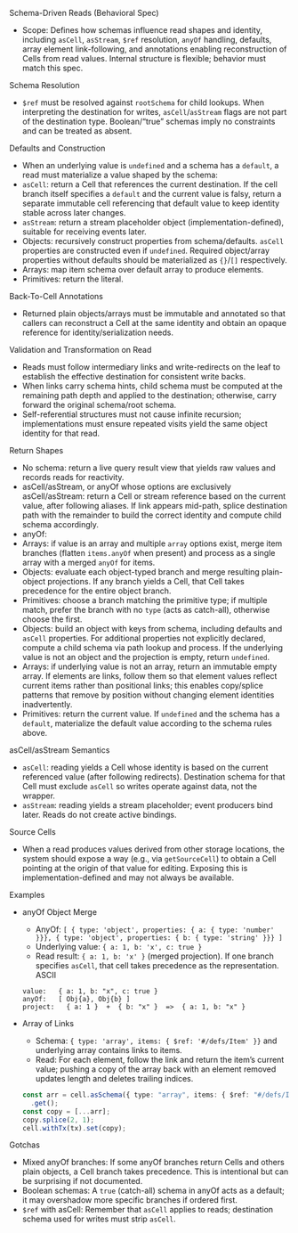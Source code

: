 Schema-Driven Reads (Behavioral Spec)

- Scope: Defines how schemas influence read shapes and identity, including
  `asCell`, `asStream`, `$ref` resolution, `anyOf` handling, defaults, array
  element link-following, and annotations enabling reconstruction of Cells from
  read values. Internal structure is flexible; behavior must match this spec.

Schema Resolution

- `$ref` must be resolved against `rootSchema` for child lookups. When
  interpreting the destination for writes, `asCell`/`asStream` flags are not
  part of the destination type. Boolean/“true” schemas imply no constraints and
  can be treated as absent.

Defaults and Construction

- When an underlying value is `undefined` and a schema has a `default`, a read
  must materialize a value shaped by the schema:
- `asCell`: return a Cell that references the current destination. If the cell
  branch itself specifies a `default` and the current value is falsy, return a
  separate immutable cell referencing that default value to keep identity stable
  across later changes.
- `asStream`: return a stream placeholder object (implementation-defined),
  suitable for receiving events later.
- Objects: recursively construct properties from schema/defaults. `asCell`
  properties are constructed even if `undefined`. Required object/array
  properties without defaults should be materialized as `{}`/`[]` respectively.
- Arrays: map item schema over default array to produce elements.
- Primitives: return the literal.

Back-To-Cell Annotations

- Returned plain objects/arrays must be immutable and annotated so that callers
  can reconstruct a Cell at the same identity and obtain an opaque reference for
  identity/serialization needs.

Validation and Transformation on Read

- Reads must follow intermediary links and write-redirects on the leaf to
  establish the effective destination for consistent write backs.
- When links carry schema hints, child schema must be computed at the remaining
  path depth and applied to the destination; otherwise, carry forward the
  original schema/root schema.
- Self-referential structures must not cause infinite recursion; implementations
  must ensure repeated visits yield the same object identity for that read.

Return Shapes

- No schema: return a live query result view that yields raw values and records
  reads for reactivity.
- asCell/asStream, or anyOf whose options are exclusively asCell/asStream:
  return a Cell or stream reference based on the current value, after following
  aliases. If link appears mid-path, splice destination path with the remainder
  to build the correct identity and compute child schema accordingly.
- anyOf:
- Arrays: if value is an array and multiple `array` options exist, merge item
  branches (flatten `items.anyOf` when present) and process as a single array
  with a merged `anyOf` for items.
- Objects: evaluate each object-typed branch and merge resulting plain-object
  projections. If any branch yields a Cell, that Cell takes precedence for the
  entire object branch.
- Primitives: choose a branch matching the primitive type; if multiple match,
  prefer the branch with no `type` (acts as catch-all), otherwise choose the
  first.
- Objects: build an object with keys from schema, including defaults and
  `asCell` properties. For additional properties not explicitly declared,
  compute a child schema via path lookup and process. If the underlying value is
  not an object and the projection is empty, return `undefined`.
- Arrays: if underlying value is not an array, return an immutable empty array.
  If elements are links, follow them so that element values reflect current
  items rather than positional links; this enables copy/splice patterns that
  remove by position without changing element identities inadvertently.
- Primitives: return the current value. If `undefined` and the schema has a
  `default`, materialize the default value according to the schema rules above.

asCell/asStream Semantics

- `asCell`: reading yields a Cell whose identity is based on the current
  referenced value (after following redirects). Destination schema for that Cell
  must exclude `asCell` so writes operate against data, not the wrapper.
- `asStream`: reading yields a stream placeholder; event producers bind later.
  Reads do not create active bindings.

Source Cells

- When a read produces values derived from other storage locations, the system
  should expose a way (e.g., via `getSourceCell`) to obtain a Cell pointing at
  the origin of that value for editing. Exposing this is implementation-defined
  and may not always be available.

Examples

- anyOf Object Merge
  - AnyOf:
    `[ { type: 'object', properties: { a: { type: 'number' }}}, { type: 'object', properties: { b: { type: 'string' }}} ]`
  - Underlying value: `{ a: 1, b: 'x', c: true }`
  - Read result: `{ a: 1, b: 'x' }` (merged projection). If one branch specifies
    `asCell`, that cell takes precedence as the representation. ASCII
  ```
  value:   { a: 1, b: "x", c: true }
  anyOf:   [ Obj{a}, Obj{b} ]
  project:   { a: 1 }  +  { b: "x" }  =>  { a: 1, b: "x" }
  ```

- Array of Links
  - Schema: `{ type: 'array', items: { $ref: '#/defs/Item' }}` and underlying
    array contains links to items.
  - Read: For each element, follow the link and return the item’s current value;
    pushing a copy of the array back with an element removed updates length and
    deletes trailing indices.
  ```ts
  const arr = cell.asSchema({ type: "array", items: { $ref: "#/defs/Item" } })
    .get();
  const copy = [...arr];
  copy.splice(2, 1);
  cell.withTx(tx).set(copy);
  ```

Gotchas

- Mixed anyOf branches: If some anyOf branches return Cells and others plain
  objects, a Cell branch takes precedence. This is intentional but can be
  surprising if not documented.
- Boolean schemas: A `true` (catch-all) schema in anyOf acts as a default; it
  may overshadow more specific branches if ordered first.
- `$ref` with asCell: Remember that `asCell` applies to reads; destination
  schema used for writes must strip `asCell`.
